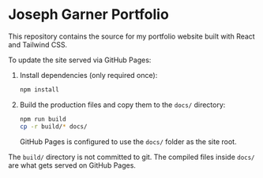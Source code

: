 # Joseph Garner Portfolio

This repository contains the source for my portfolio website built with React and Tailwind CSS.

To update the site served via GitHub Pages:

1. Install dependencies (only required once):
   ```bash
   npm install
   ```
2. Build the production files and copy them to the `docs/` directory:
   ```bash
   npm run build
   cp -r build/* docs/
   ```
   GitHub Pages is configured to use the `docs/` folder as the site root.

The `build/` directory is not committed to git. The compiled files inside `docs/` are what gets served on GitHub Pages.
